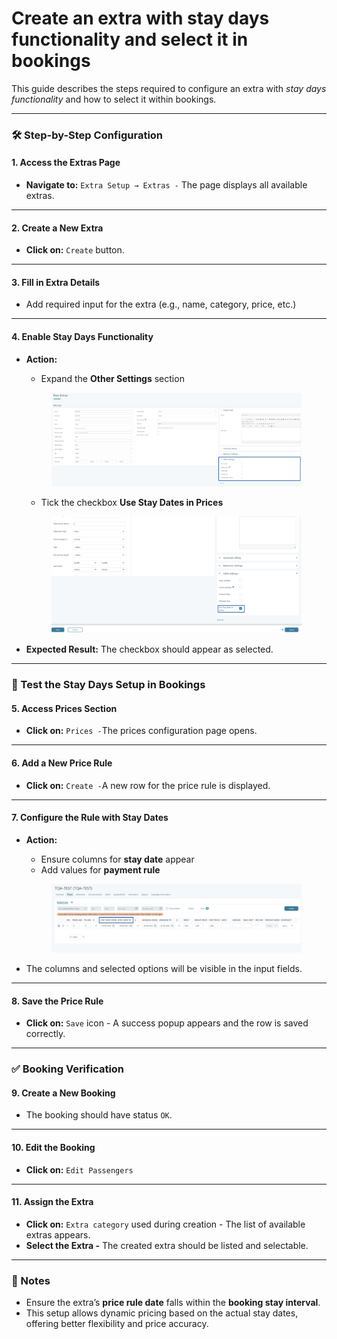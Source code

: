 # Create an extra with stay days functionality and select it in bookings

This guide describes the steps required to configure an extra with _stay days functionality_ and how to select it within bookings.

***

### 🛠 Step-by-Step Configuration

#### 1. Access the Extras Page

* **Navigate to:** `Extra Setup → Extras -` The page displays all available extras.

***

#### 2. Create a New Extra

* **Click on:** `Create` button.

***

#### 3. Fill in Extra Details

* Add required input for the extra (e.g., name, category, price, etc.)

***

#### 4. Enable Stay Days Functionality

*   **Action:**

    * Expand the **Other Settings** section

    <figure><img src="../../.gitbook/assets/image (1) (1) (1) (1) (1) (1) (1) (1) (1) (1) (1) (1) (1) (1) (1) (1) (1) (1) (1) (1) (1) (1) (1) (1) (1) (1) (1) (1) (1) (1) (1) (1) (1) (1) (1) (1) (1) (1).png" alt=""><figcaption></figcaption></figure>

    * Tick the checkbox **Use Stay Dates in Prices**

    <figure><img src="../../.gitbook/assets/image (2) (1) (1) (1) (1) (1) (1) (1) (1) (1) (1) (1) (1) (1) (1) (1) (1) (1) (1) (1) (1) (1) (1) (1) (1).png" alt=""><figcaption></figcaption></figure>
* **Expected Result:** The checkbox should appear as selected.

***

### 🧪 Test the Stay Days Setup in Bookings

#### 5. Access Prices Section

* **Click on:** `Prices -`The prices configuration page opens.

***

#### 6. Add a New Price Rule

* **Click on:** `Create -`A new row for the price rule is displayed.

***

#### 7. Configure the Rule with Stay Dates

*   **Action:**

    * Ensure columns for **stay date** appear
    * Add values for **payment rule**

    <figure><img src="../../.gitbook/assets/image (3) (1) (1) (1) (1) (1) (1) (1) (1) (1) (1) (1) (1) (1) (1) (1) (1) (1) (1) (1).png" alt=""><figcaption></figcaption></figure>
* The columns and selected options will be visible in the input fields.

***

#### 8. Save the Price Rule

* **Click on:** `Save` icon - A success popup appears and the row is saved correctly.

***

### ✅ Booking Verification

#### 9. Create a New Booking

* The booking should have status `OK`.

***

#### 10. Edit the Booking

* **Click on:** `Edit Passengers`

***

#### 11. Assign the Extra

* **Click on:** `Extra category` used during creation -  The list of available extras appears.
* **Select the Extra -** The created extra should be listed and selectable.

***

### 📌 Notes

* Ensure the extra’s **price rule date** falls within the **booking stay interval**.
* This setup allows dynamic pricing based on the actual stay dates, offering better flexibility and price accuracy.
